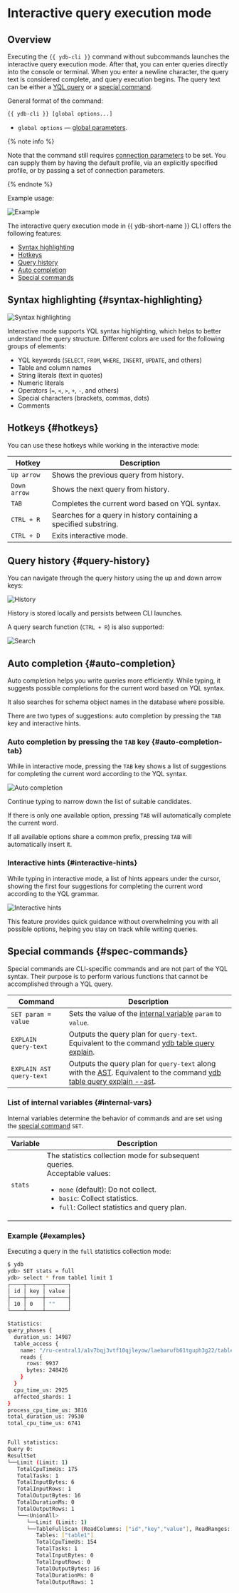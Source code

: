 # Interactive query execution mode

## Overview

Executing the `{{ ydb-cli }}` command without subcommands launches the interactive query execution mode. After that, you can enter queries directly into the console or terminal. When you enter a newline character, the query text is considered complete, and query execution begins. The query text can be either a [YQL query](../../yql/reference/index.md)  or a [special command](#spec-commands).

General format of the command:

```bash
{{ ydb-cli }} [global options...]
```

* `global options` — [global parameters](commands/global-options.md).

{% note info %}

Note that the command still requires [connection parameters](./connect.md) to be set. You can supply them by having the default profile, via an explicitly specified profile, or by passing a set of connection parameters.

{% endnote %}

Example usage:

![Example](_assets/general-example.gif)

The interactive query execution mode in {{ ydb-short-name }} CLI offers the following features:

* [Syntax highlighting](#syntax-highlighting)
* [Hotkeys](#hotkeys)
* [Query history](#query-history)
* [Auto completion](#auto-completion)
* [Special commands](#spec-commands)

## Syntax highlighting {#syntax-highlighting}

![Syntax highlighting](_assets/highlighting.jpg)

Interactive mode supports YQL syntax highlighting, which helps to better understand the query structure. Different colors are used for the following groups of elements:

* YQL keywords (`SELECT`, `FROM`, `WHERE`, `INSERT`, `UPDATE`, and others)
* Table and column names
* String literals (text in quotes)
* Numeric literals
* Operators (`=`, `<`, `>`, `+`, `-`, and others)
* Special characters (brackets, commas, dots)
* Comments

## Hotkeys {#hotkeys}

You can use these hotkeys while working in the interactive mode:

| Hotkey        | Description                                                               |
|---------------|---------------------------------------------------------------------------|
| `Up arrow`    | Shows the previous query from history.                                    |
| `Down arrow`  | Shows the next query from history.                                        |
| `TAB`         | Completes the current word based on YQL syntax.                           |
| `CTRL + R`    | Searches for a query in history containing a specified substring.         |
| `CTRL + D`    | Exits interactive mode.                                                   |

## Query history {#query-history}

You can navigate through the query history using the up and down arrow keys:

![History](_assets/history.gif)

History is stored locally and persists between CLI launches.

A query search function (`CTRL + R`) is also supported:

![Search](_assets/history-search.gif)

## Auto completion {#auto-completion}

Auto completion helps you write queries more efficiently. While typing, it suggests possible completions for the current word based on YQL syntax.

It also searches for schema object names in the database where possible.

There are two types of suggestions: auto completion by pressing the `TAB` key and interactive hints.

### Auto completion by pressing the `TAB` key {#auto-completion-tab}

While in interactive mode, pressing the `TAB` key shows a list of suggestions for completing the current word according to the YQL syntax.

![Auto completion](_assets/candidates.gif)

Continue typing to narrow down the list of suitable candidates.

If there is only one available option, pressing `TAB` will automatically complete the current word.

If all available options share a common prefix, pressing `TAB` will automatically insert it.

### Interactive hints {#interactive-hints}

While typing in interactive mode, a list of hints appears under the cursor, showing the first four suggestions for completing the current word according to the YQL grammar.

![Interactive hints](_assets/hints.gif)

This feature provides quick guidance without overwhelming you with all possible options, helping you stay on track while writing queries.

## Special commands {#spec-commands}

Special commands are CLI-specific commands and are not part of the YQL syntax. Their purpose is to perform various functions that cannot be accomplished through a YQL query.

| Command                  | Description                                                                                                                                                                      |
|--------------------------|----------------------------------------------------------------------------------------------------------------------------------------------------------------------------------|
| `SET param = value`      | Sets the value of the [internal variable](#internal-vars) `param` to `value`.                                                                                                    |
| `EXPLAIN query-text`     | Outputs the query plan for `query-text`. Equivalent to the command [ydb table query explain](commands/explain-plan.md#explain-plan).                                             |
| `EXPLAIN AST query-text` | Outputs the query plan for `query-text` along with the [AST](commands/explain-plan.md). Equivalent to the command [ydb table query explain --ast](commands/explain-plan.md#ast). |

### List of internal variables {#internal-vars}

Internal variables determine the behavior of commands and are set using the [special command](#spec-commands) `SET`.

| Variable | Description |
|----------|---|
| `stats`  | The statistics collection mode for subsequent queries.<br/>Acceptable values:<ul><li>`none` (default): Do not collect.</li><li>`basic`: Collect statistics.</li><li>`full`: Collect statistics and query plan.</li></ul> |

### Example {#examples}

Executing a query in the `full` statistics collection mode:

```bash
$ ydb
ydb> SET stats = full
ydb> select * from table1 limit 1
┌────┬─────┬───────┐
│ id │ key │ value │
├────┼─────┼───────┤
│ 10 │ 0   │ ""    │
└────┴─────┴───────┘

Statistics:
query_phases {
  duration_us: 14987
  table_access {
    name: "/ru-central1/a1v7bqj3vtf10qjleyow/laebarufb61tguph3g22/table1"
    reads {
      rows: 9937
      bytes: 248426
    }
  }
  cpu_time_us: 2925
  affected_shards: 1
}
process_cpu_time_us: 3816
total_duration_us: 79530
total_cpu_time_us: 6741


Full statistics:
Query 0:
ResultSet
└──Limit (Limit: 1)
   TotalCpuTimeUs: 175
   TotalTasks: 1
   TotalInputBytes: 6
   TotalInputRows: 1
   TotalOutputBytes: 16
   TotalDurationMs: 0
   TotalOutputRows: 1
   └──<UnionAll>
      └──Limit (Limit: 1)
      └──TableFullScan (ReadColumns: ["id","key","value"], ReadRanges: ["key (-∞, +∞)"], Table: impex_table)
         Tables: ["table1"]
         TotalCpuTimeUs: 154
         TotalTasks: 1
         TotalInputBytes: 0
         TotalInputRows: 0
         TotalOutputBytes: 16
         TotalDurationMs: 0
         TotalOutputRows: 1
```
